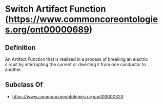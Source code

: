 # Switch Artifact Function (https://www.commoncoreontologies.org/ont00000689)

## Definition
An Artifact Function that is realized in a process of breaking an electric circuit by interrupting the current or diverting it from one conductor to another.

## Subclass Of
- https://www.commoncoreontologies.org/ont00000323

